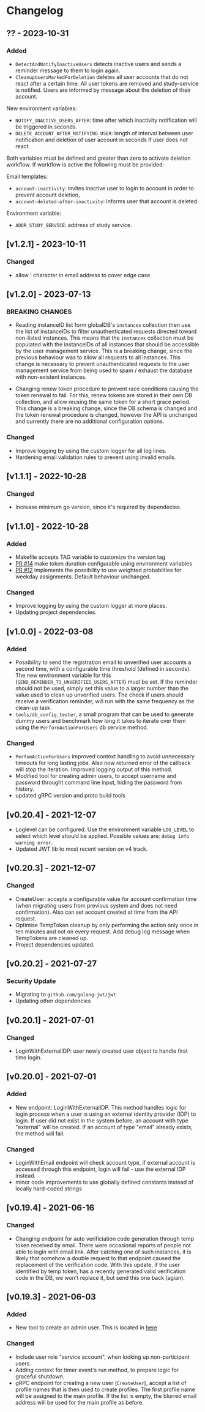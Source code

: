 # Changelog

## ?? - 2023-10-31

### Added

- `DetectAndNotifyInactiveUsers` detects inactive users and sends a reminder message to them to login again.
- `CleanupUsersMarkedForDeletion` deletes all user accounts that do not react after a certain time. All user tokens are removed and study-service is notified. Users are informed by message about the deletion of their account.

New environment variables:
- `NOTIFY_INACTIVE_USERS_AFTER`: time after which inactivity notification will be triggered in seconds.
- `DELETE_ACCOUNT_AFTER_NOTIFYING_USER`: length of interval between user notification and deletion of user account in seconds if user does not react. 

Both variables must be defined and greater than zero to activate deletion workflow. If workflow is active the following must be provided:

Email templates:
- `account-inactivity`: invites inactive user to login to account in order to prevent account deletion,
- `account-deleted-after-inactivity`: informs user that account is deleted.

Environment variable:
- `ADDR_STUDY_SERVICE`: address of study service.



## [v1.2.1] - 2023-10-11

### Changed

- allow ' character in email address to cover edge case

## [v1.2.0] - 2023-07-13

### BREAKING CHANGES

- Reading instanceID list form globalDB's `instances` collection then use the list of instanceIDs to filter unauthenticated requests directed toward non-listed instances. This means that the `instances` collection must be populated with the instanceIDs of all instances that should be accessible by the user management service. This is a breaking change, since the previous behaviour was to allow all requests to all instances. This change is necessary to prevent unauthenticated requests to the user management service from being used to spam / exhaust the database with non-existent instances.

- Changing renew token procedure to prevent race conditions causing the token renewal to fail. For this, renew tokens are stored in their own DB collection, and allow reusing the same token for a short grace period. This change is a breaking change, since the DB schema is changed and the token renewal procedure is changed, however the API is unchanged and currently there are no additional configuration options.

### Changed

- Improve logging by using the custom logger for all log lines.
- Hardening email validation rules to prevent using invalid emails.

## [v1.1.1] - 2022-10-28

### Changed

- Increase minimum go version, since it's required by dependecies.

## [v1.1.0] - 2022-10-28

### Added

- Makefile accepts TAG variable to customize the version tag
- [PR #14](https://github.com/influenzanet/user-management-service/pull/14) make token duration configurable using environment variables
- [PR #12](https://github.com/influenzanet/user-management-service/pull/12) implements the possibility to use weighted probablities for weekday assignments. Default behaviour unchanged.

### Changed

- Improve logging by using the custom logger at more places.
- Updating project dependencies.

## [v1.0.0] - 2022-03-08

### Added

- Possibility to send the registration email to unverified user accounts a second time, with a configurable time threshold (defined in seconds). The new environment variable for this (`SEND_REMINDER_TO_UNVERIFIED_USERS_AFTER`) must be set. If the reminder should not be used, simply set this value to a larger number than the value used to clean up unverified users. The check if users should receive a verification reminder, will run with the same frequency as the clean-up task.
- `tools/db_config_tester`, a small program that can be used to generate dummy users and benchmark how long it takes to iterate over them using the `PerformActionForUsers` db service method.

### Changed

- `PerfomActionForUsers` improved context handling to avoid unnecessary timeouts for long lasting jobs. Also now returned error of the callback will stop the iteration. Improved logging output of this method.
- Modified tool for creating admin users, to accept username and password throught command line input, hiding the password from history.
- updated gRPC version and proto build tools

## [v0.20.4] - 2021-12-07

- Loglevel can be configured. Use the environment variable `LOG_LEVEL` to select which level should be applied. Possible values are: `debug info warning error`.
- Updated JWT lib to most recent version on v4 track.

## [v0.20.3] - 2021-12-07

### Changed

- CreateUser: accepts a configurable value for account confirmation time (when migrating users from previous system and does not need confirmation). Also can set account created at time from the API request.
- Optimise TempToken cleanup by only performing the action only once in ten minutes and not on every request. Add debug log message when TempTokens are cleaned up.
- Project dependencies updated.

## [v0.20.2] - 2021-07-27

### Security Update

- Migrating to `github.com/golang-jwt/jwt`
- Updating other dependencies

## [v0.20.1] - 2021-07-01

### Changed

- LoginWithExternalIDP: user newly created user object to handle first time login.

## [v0.20.0] - 2021-07-01

### Added

- New endpoint: LoginWithExternalIDP. This method handles logic for login process when a user is using an external identity provider (IDP) to login. If user did not exist in the system before, an account with type "external" will be created. If an account of type "email" already exists, the method will fail.

### Changed

- LoginWithEmail endpoint will check account type, if external account is accessed through this endpoint, login will fail - use the external IDP instead.
- minor code improvements to use globally defined constants instead of locally hard-coded strings

## [v0.19.4] - 2021-06-16

### Changed

- Changing endpoint for auto verificiation code generation through temp token received by email. There were occasional reports of people not able to login with email link. After catching one of such instances, it is likely that somehow a double request to that endpoint caused the replacement of the verification code. With this update, if the user identified by temp token, has a recently generated valid verification code in the DB, we won't replace it, but send this one back (agian).

## [v0.19.3] - 2021-06-03

### Added

- New tool to create an admin user. This is located in [here](tools/create-admin-user)

### Changed

- Include user role "service account", when looking up non-participant users.
- Adding context for timer event's run method, to prepare logic for graceful shutdown.
- gRPC endpoint for creating a new user (`CreateUser`), accept a list of profile names that is then used to create profiles. The first profile name will be assigned to the main profile. If the list is empty, the blurred email address will be used for the main profile as before.
